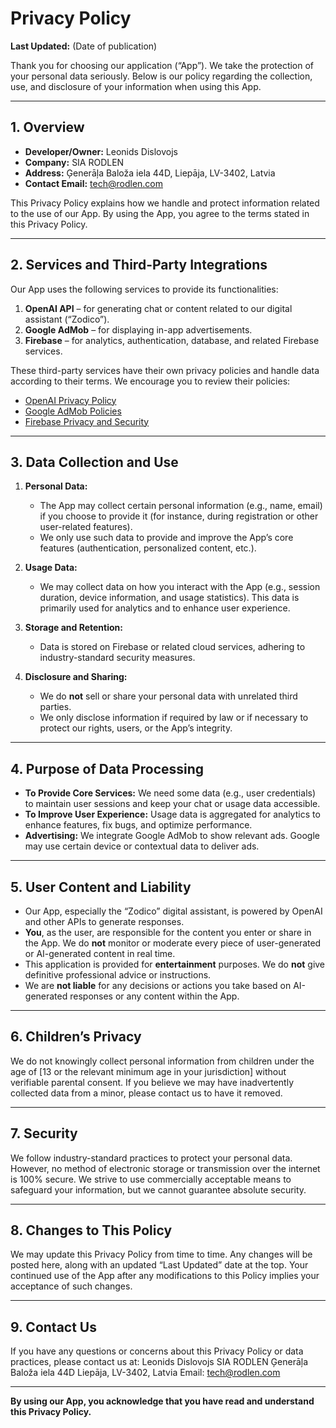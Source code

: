# Privacy Policy

**Last Updated:** (Date of publication)

Thank you for choosing our application (“App”). We take the protection of your personal data seriously. Below is our policy regarding the collection, use, and disclosure of your information when using this App.

---

## 1. Overview

- **Developer/Owner:** Leonids Dislovojs  
- **Company:** SIA RODLEN  
- **Address:** Ģenerāļa Baloža iela 44D, Liepāja, LV-3402, Latvia  
- **Contact Email:** [tech@rodlen.com](mailto:tech@rodlen.com)

This Privacy Policy explains how we handle and protect information related to the use of our App. By using the App, you agree to the terms stated in this Privacy Policy.

---

## 2. Services and Third-Party Integrations

Our App uses the following services to provide its functionalities:

1. **OpenAI API** – for generating chat or content related to our digital assistant (“Zodico”).
2. **Google AdMob** – for displaying in-app advertisements.
3. **Firebase** – for analytics, authentication, database, and related Firebase services.

These third-party services have their own privacy policies and handle data according to their terms. We encourage you to review their policies:
- [OpenAI Privacy Policy](https://openai.com/policy/)
- [Google AdMob Policies](https://support.google.com/admob/answer/6128543)
- [Firebase Privacy and Security](https://firebase.google.com/support/privacy/)

---

## 3. Data Collection and Use

1. **Personal Data:**  
   - The App may collect certain personal information (e.g., name, email) if you choose to provide it (for instance, during registration or other user-related features).  
   - We only use such data to provide and improve the App’s core features (authentication, personalized content, etc.).

2. **Usage Data:**  
   - We may collect data on how you interact with the App (e.g., session duration, device information, and usage statistics). This data is primarily used for analytics and to enhance user experience.

3. **Storage and Retention:**  
   - Data is stored on Firebase or related cloud services, adhering to industry-standard security measures.

4. **Disclosure and Sharing:**  
   - We do **not** sell or share your personal data with unrelated third parties.  
   - We only disclose information if required by law or if necessary to protect our rights, users, or the App’s integrity.

---

## 4. Purpose of Data Processing

- **To Provide Core Services:** We need some data (e.g., user credentials) to maintain user sessions and keep your chat or usage data accessible.  
- **To Improve User Experience:** Usage data is aggregated for analytics to enhance features, fix bugs, and optimize performance.  
- **Advertising:** We integrate Google AdMob to show relevant ads. Google may use certain device or contextual data to deliver ads.  

---

## 5. User Content and Liability

- Our App, especially the “Zodico” digital assistant, is powered by OpenAI and other APIs to generate responses.  
- **You**, as the user, are responsible for the content you enter or share in the App. We do **not** monitor or moderate every piece of user-generated or AI-generated content in real time.  
- This application is provided for **entertainment** purposes. We do **not** give definitive professional advice or instructions.  
- We are **not liable** for any decisions or actions you take based on AI-generated responses or any content within the App.

---

## 6. Children’s Privacy

We do not knowingly collect personal information from children under the age of [13 or the relevant minimum age in your jurisdiction] without verifiable parental consent. If you believe we may have inadvertently collected data from a minor, please contact us to have it removed.

---

## 7. Security

We follow industry-standard practices to protect your personal data. However, no method of electronic storage or transmission over the internet is 100% secure. We strive to use commercially acceptable means to safeguard your information, but we cannot guarantee absolute security.

---

## 8. Changes to This Policy

We may update this Privacy Policy from time to time. Any changes will be posted here, along with an updated “Last Updated” date at the top. Your continued use of the App after any modifications to this Policy implies your acceptance of such changes.

---

## 9. Contact Us

If you have any questions or concerns about this Privacy Policy or data practices, please contact us at:
Leonids Dislovojs SIA RODLEN Ģenerāļa Baloža iela 44D Liepāja, LV-3402, Latvia Email: tech@rodlen.com


---

**By using our App, you acknowledge that you have read and understand this Privacy Policy.**  

